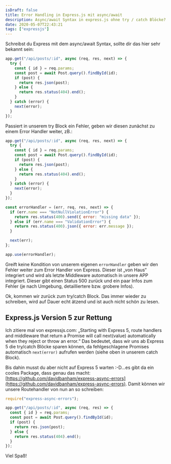 ```yaml
---
isDraft: false
title: Error Handling in Express.js mit async/await
description: Async/await Syntax in express.js ohne try / catch Blöcke?
date: 2020-05-07T22:43:21
tags: ["expressjs"]
---
```


Schreibst du Express mit dem async/await Syntax, sollte dir das hier sehr bekannt sein:

```javascript
app.get("/api/posts/:id", async (req, res, next) => {
  try {
    const { id } = req.params;
    const post = await Post.query().findById(id);
    if (post) {
      return res.json(post);
    } else {
      return res.status(404).end();
    }
  } catch (error) {
    next(error);
  }
});
```

Passiert in unserem try Block ein Fehler, geben wir diesen zunächst zu einem Error Handler weiter, zB.:

```javascript
app.get("/api/posts/:id", async (req, res, next) => {
  try {
    const { id } = req.params;
    const post = await Post.query().findById(id);
    if (post) {
      return res.json(post);
    } else {
      return res.status(404).end();
    }
  } catch (error) {
    next(error);
  }
});

const errorHandler = (err, req, res, next) => {
  if (err.name === "NotNullViolationError") {
    return res.status(400).send({ error: "missing data" });
  } else if (err.name === "ValidationError") {
    return res.status(400).json({ error: err.message });
  }

  next(err);
};

app.use(errorHandler);
```

Greift keine Kondition von unserem eigenen `errorHandler` geben wir den Fehler weiter zum Error Handler von Express. Dieser ist „von Haus“ integriert und wird als letzte Middleware automatisch in unsere APP integriert. Dieser gibt einen Status 500 zurück und ein paar Infos zum Fehler (je nach Umgebung, detailliertere bzw. grobere Infos).

Ok, kommen wir zurück zum try/catch Block. Das immer wieder zu schreiben, wird auf Dauer echt ätzend und ist auch nicht schön zu lesen.

## Express.js Version 5 zur Rettung

Ich zitiere mal von expressjs.com: „Starting with Express 5, route handlers and middleware that return a Promise will call next(value) automatically when they reject or throw an error.“ Das bedeutet, dass wir uns ab Express 5 die try/catch Blöcke sparen können, da fehlgeschlagene Promises automatisch `next(error)` aufrufen werden (siehe oben in unserem catch Block).

Bis dahin musst du aber nicht auf Express 5 warten :-D…es gibt da ein cooles Package, dass genau das macht: [https://github.com/davidbanham/express-async-errors](https://github.com/davidbanham/express-async-errors). Damit können wir unsere Routehandler von nun an so schreiben:

```javascript
require("express-async-errors");

app.get("/api/posts/:id", async (req, res) => {
  const { id } = req.params;
  const post = await Post.query().findById(id);
  if (post) {
    return res.json(post);
  } else {
    return res.status(404).end();
  }
});
```

Viel Spaß!
